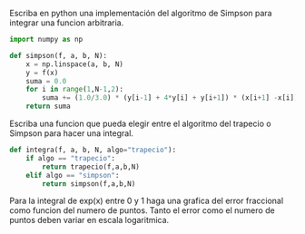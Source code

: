 Escriba en python una implementación del algoritmo de Simpson para integrar una funcion arbitraria.


```python
import numpy as np

def simpson(f, a, b, N):
    x = np.linspace(a, b, N)
    y = f(x)
    suma = 0.0
    for i in range(1,N-1,2):
        suma += (1.0/3.0) * (y[i-1] + 4*y[i] + y[i+1]) * (x[i+1] -x[i])
    return suma
```

Escriba una funcion que pueda elegir entre el algoritmo del trapecio o Simpson para hacer una integral.

```python
def integra(f, a, b, N, algo="trapecio"):
    if algo == "trapecio":
        return trapecio(f,a,b,N)
    elif algo == "simpson":
        return simpson(f,a,b,N)
```

Para la integral de exp(x) entre 0 y 1 haga una grafica del error fraccional como funcion del numero de puntos. Tanto el error como el numero de puntos deben variar en escala logaritmica.



    

